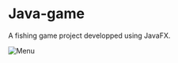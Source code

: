 # Java-game
A fishing game project developped using JavaFX.

![Menu](https://github.com/Pepilo/Java-game-WIP/assets/144693680/0af49bd1-8b12-4409-afc5-de1a51cf6be6)


